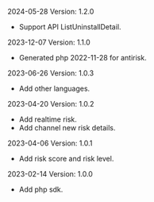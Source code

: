 2024-05-28 Version: 1.2.0
- Support API ListUninstallDetail.


2023-12-07 Version: 1.1.0
- Generated php 2022-11-28 for antirisk.

2023-06-26 Version: 1.0.3
- Add other languages.

2023-04-20 Version: 1.0.2
- Add realtime risk.
- Add channel new risk details.

2023-04-06 Version: 1.0.1
- Add risk score and risk level.

2023-02-14 Version: 1.0.0
- Add php sdk.

